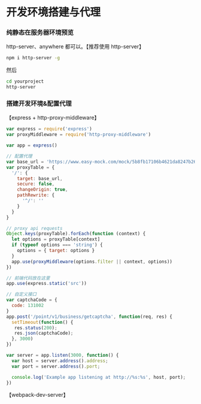 # 开发环境搭建与代理

### 纯静态在服务器环境预览
http-server、anywhere 都可以。【推荐使用 http-server】
``` bash
npm i http-server -g
```
然后
``` bash
cd yourproject
http-server
```

### 搭建开发环境&配置代理

【express + http-proxy-middleware】

``` js
var express = require('express')
var proxyMiddleware = require('http-proxy-middleware')

var app = express()

// 配置代理
var base_url = 'https://www.easy-mock.com/mock/5b8fb17106b4621da8247b26'
var proxyTable = {
  '/': {
    target: base_url,
    secure: false,
    changeOrigin: true,
    pathRewrite: {
      '^/': ''
    }
  }
}

// proxy api requests
Object.keys(proxyTable).forEach(function (context) {
  let options = proxyTable[context]
  if (typeof options === 'string') {
    options = { target: options }
  }
  app.use(proxyMiddleware(options.filter || context, options))
})

// 前端代码放在这里
app.use(express.static('src'))

// 自定义接口
var captchaCode = {
  code: 131002
}
app.post('/point/v1/business/getcaptcha', function(req, res) {
  setTimeout(function() {
   res.status(200);
   res.json(captchaCode);
  }, 3000)
})

var server = app.listen(3000, function() {
  var host = server.address().address;
  var port = server.address().port;

  console.log('Example app listening at http://%s:%s', host, port);
})
```


【webpack-dev-server】